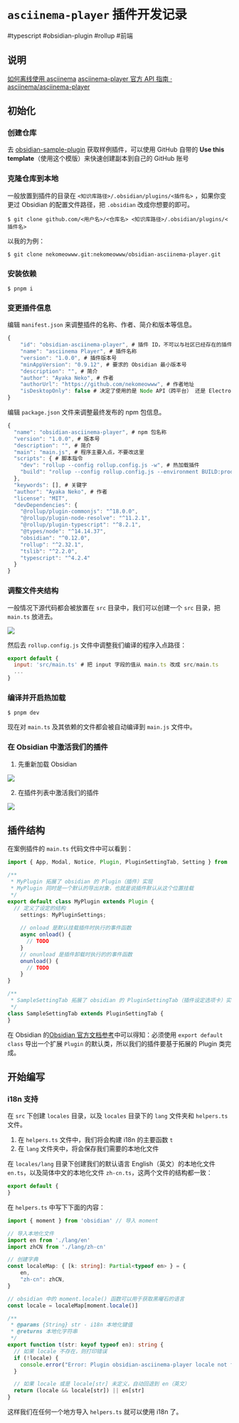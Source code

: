 

# `asciinema-player` 插件开发记录

#typescript #obsidian-plugin #rollup #前端 

## 说明

[如何离线使用 asciinema](https://unix.stackexchange.com/questions/512450/how-to-use-asciinema-offline)
[asciinema-player 官方 API 指南 · asciinema/asciinema-player](https://github.com/asciinema/asciinema-player/blob/develop/README.md#use-the-player-in-your-html-page)

## 初始化

### 创建仓库

去 [obsidian-sample-plugin](https://github.com/obsidianmd/obsidian-sample-plugin) 获取样例插件，可以使用 GitHub 自带的 **Use this template**（使用这个模版）来快速创建副本到自己的 GitHub 账号

###  克隆仓库到本地

一般放置到插件的目录在  `<知识库路径>/.obsidian/plugins/<插件名>` ，如果你变更过 Obsidian 的配置文件路径，把 `.obsidian` 改成你想要的即可。

```shell
$ git clone github.com/<用户名>/<仓库名> <知识库路径>/.obsidian/plugins/<插件名>
```

以我的为例：

```shell
$ git clone nekomeowww.git:nekomeowww/obsidian-asciinema-player.git
```

### 安装依赖

```shell
$ pnpm i
```

### 变更插件信息

编辑 `manifest.json` 来调整插件的名称、作者、简介和版本等信息。

```javascript
{
	"id": "obsidian-asciinema-player", # 插件 ID，不可以与社区已经存在的插件重复
	"name": "asciinema Player", # 插件名称
	"version": "1.0.0", # 插件版本号
	"minAppVersion": "0.9.12", # 要求的 Obsidian 最小版本号
	"description": "", # 简介
	"author": "Ayaka Neko", # 作者
	"authorUrl": "https://github.com/nekomeowww", # 作者地址
	"isDesktopOnly": false # 决定了使用的是 Node API（跨平台） 还是 Electron API（桌面端）
}
```

编辑 `package.json` 文件来调整最终发布的 npm 包信息。

```javascript
{
  "name": "obsidian-asciinema-player", # npm 包名称
  "version": "1.0.0", # 版本号
  "description": "", # 简介
  "main": "main.js", # 程序主要入点，不要改这里
  "scripts": { # 脚本指令
    "dev": "rollup --config rollup.config.js -w", # 热加载插件
    "build": "rollup --config rollup.config.js --environment BUILD:production" # 构建发布版本
  },
  "keywords": [], # 关键字
  "author": "Ayaka Neko", # 作者
  "license": "MIT",
  "devDependencies": {
    "@rollup/plugin-commonjs": "^18.0.0",
    "@rollup/plugin-node-resolve": "^11.2.1",
    "@rollup/plugin-typescript": "^8.2.1",
    "@types/node": "^14.14.37",
    "obsidian": "^0.12.0",
    "rollup": "^2.32.1",
    "tslib": "^2.2.0",
    "typescript": "^4.2.4"
  }
}
```

### 调整文件夹结构

一般情况下源代码都会被放置在 `src` 目录中，我们可以创建一个 `src` 目录，把 `main.ts` 放进去。

![](../assets/image_20211013185835.png)

然后去 `rollup.config.js` 文件中调整我们编译的程序入点路径：

```javascript
export default {
  input: 'src/main.ts' # 把 input 字段的值从 main.ts 改成 src/main.ts
  ...
}
```


### 编译并开启热加载

```shell
$ pnpm dev
```

现在对 `main.ts` 及其依赖的文件都会被自动编译到 `main.js` 文件中。

### 在 Obsidian 中激活我们的插件

1. 先重新加载 Obsidian

![](../assets/image_20211013185238.png)

2. 在插件列表中激活我们的插件

![](../assets/image_20211013185153.png)

## 插件结构

在案例插件的 `main.ts` 代码文件中可以看到：

```TypeScript
import { App, Modal, Notice, Plugin, PluginSettingTab, Setting } from 'obsidian'

/**
 * MyPlugin 拓展了 obsidian 的 Plugin（插件）实现
 * MyPlugin 同时是一个默认的导出对象，也就是说插件默认从这个位置挂载
 */
export default class MyPlugin extends Plugin {
  // 定义了设定的结构
	settings: MyPluginSettings;
	
	// onload 是默认挂载插件时执行的事件函数
	async onload() {
	  // TODO
	}
	// onunload 是插件卸载时执行的的事件函数
	onunload() {
	  // TODO
	}
}

/**
 * SampleSettingTab 拓展了 obsidian 的 PluginSettingTab（插件设定选项卡）实现
 */
class SampleSettingTab extends PluginSettingTab {
}
```

在 Obsidian 的[Obsidian 官方文档参考](Obsidian%20%E5%AE%98%E6%96%B9%E6%96%87%E6%A1%A3%E5%8F%82%E8%80%83.md)中可以得知：必须使用 `export default class` 导出一个扩展 `Plugin` 的默认类，所以我们的插件要基于拓展的 Plugin 类完成。

## 开始编写

### i18n 支持

在 `src` 下创建 `locales` 目录，以及 `locales` 目录下的 `lang` 文件夹和 `helpers.ts` 文件。
1. 在 `helpers.ts` 文件中，我们将会构建 i18n 的主要函数 `t`
2. 在 `lang` 文件夹中，将会保存我们需要的本地化文件

在 `locales/lang` 目录下创建我们的默认语言 English（英文）的本地化文件 `en.ts`，以及简体中文的本地化文件 `zh-cn.ts`，这两个文件的结构都一致：

```typescript
export default {
}
```

在 `helpers.ts` 中写下下面的内容：

```typescript
import { moment } from 'obsidian' // 导入 moment

// 导入本地化文件
import en from './lang/en'
import zhCN from './lang/zh-cn'

// 创建字典
const localeMap: { [k: string]: Partial<typeof en> } = {
    en,
    "zh-cn": zhCN,
}

// obsidian 中的 moment.locale() 函数可以用于获取黑曜石的语言
const locale = localeMap[moment.locale()]

/**
 * @params {String} str - i18n 本地化键值
 * @returns 本地化字符串
 */
export function t(str: keyof typeof en): string {
  // 如果 locale 不存在，则打印错误
  if (!locale) {
    console.error("Error: Plugin obsidian-asciinema-player locale not found", moment.locale());
  }

  // 如果 locale 或是 locale[str] 未定义，自动回退到 en（英文）
  return (locale && locale[str]) || en[str]
}
```

这样我们在任何一个地方导入 `helpers.ts` 就可以使用 i18n 了。

